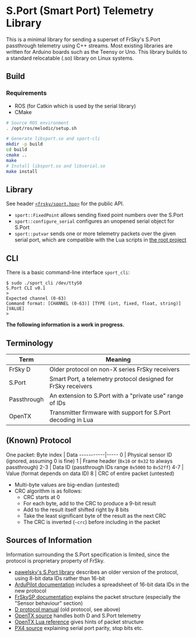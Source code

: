 # S.Port (Smart Port) Telemetry Library
This is a minimal library for sending a superset of FrSky's S.Port passthrough
telemetry using C++ streams. Most existing libraries are written for Arduino
boards such as the Teensy or Uno. This library builds to a standard relocatable
(.so) library on Linux systems.

## Build

### Requirements
- ROS (for Catkin which is used by the serial library)
- CMake

```bash
# Source ROS environment
. /opt/ros/melodic/setup.sh

# Generate libsport.so and sport-cli
mkdir -p build
cd build
cmake ..
make
# Install libsport.so and libserial.so
make install
```

## Library

See header [`<frsky/sport.hpp>`](include/frsky/sport.hpp) for the public API.
- `sport::FixedPoint` allows sending fixed point numbers over the S.Port
- `sport::configure_serial` configures an unopened serial object for S.Port
- `sport::putvar` sends one or more telemetry packets over the given serial
  port, which are compatible with the Lua scripts in [the root
  project](https://github.com/mccreery/comp3200-project)

## CLI
There is a basic command-line interface `sport_cli`:

```shell
$ sudo ./sport_cli /dev/ttyS0
S.Port CLI v0.1
>
Expected channel (0-63)
Command format: [CHANNEL (0-63)] [TYPE (int, fixed, float, string)] [VALUE]
>
```

**The following information is a work in progress.**

## Terminology
Term        | Meaning
------------|--------
FrSky D     | Older protocol on non-X series FrSky receivers
S.Port      | Smart Port, a telemetry protocol designed for FrSky receivers
Passthrough | An extension to S.Port with a "private use" range of IDs
OpenTX      | Transmitter firmware with support for S.Port decoding in Lua

## (Known) Protocol
One packet:
Byte index | Data
-----------|-----
0          | Physical sensor ID (ignored, assuming 0 is fine)
1          | Frame header (`0x10` or `0x32` to always passthrough)
2-3        | Data ID (passthrough IDs range `0x5000` to `0x52ff`)
4-7        | Value (format depends on data ID)
8          | CRC of entire packet (untested)

- Multi-byte values are big-endian (untested)
- CRC algorithm is as follows:
  - CRC starts at 0
  - For each byte, add to the CRC to produce a 9-bit result
  - Add to the result itself shifted right by 8 bits
  - Take the least significant byte of the result as the next CRC
  - The CRC is inverted (`~crc`) before including in the packet

## Sources of Information
Information surrounding the S.Port specification is limited, since the protocol
is proprietary property of FrSky.

- [pawelsky's S.Port
  library](https://www.rcgroups.com/forums/showthread.php?2245978-FrSky-S-Port-telemetry-library-easy-to-use-and-configurable)
  describes an older version of the protocol, using 8-bit data IDs rather than
  16-bit
- [ArduPilot
  documentation](https://ardupilot.org/copter/docs/common-frsky-passthrough.html)
  includes a spreadsheet of 16-bit data IDs in the new protocol
- [FrSkySP
  documentation](https://www.ordinoscope.net/static/arduino-frskysp/docs/html/)
  explains the packet structure (especially the "Sensor behaviour" section)
- [D protocol
  manual](https://www.frsky-rc.com/wp-content/uploads/2017/07/Manual/protocol_sensor_hub.pdf)
  (old protocol, see above)
- [OpenTX
  source](https://github.com/opentx/opentx/blob/2.3/radio/src/telemetry/frsky.h)
  handles both D and S.Port telemetry
- [OpenTX Lua
  reference](https://opentx.gitbooks.io/opentx-2-2-lua-reference-guide/content/general/sportTelemetryPop.html)
  gives hints of packet structure
- [PX4
  source](https://github.com/PX4/Firmware/blob/master/src/drivers/telemetry/frsky_telemetry/frsky_telemetry.cpp)
  explaining serial port parity, stop bits etc.
